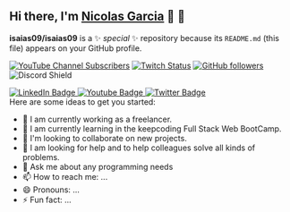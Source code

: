 ## Hi there, I'm <a href="https://github.com/isaias09">Nicolas Garcia</a> 👋 👋


**isaias09/isaias09** is a ✨ _special_ ✨ repository because its `README.md` (this file) appears on your GitHub profile.

[![YouTube Channel Subscribers](https://img.shields.io/youtube/channel/subscribers/UCIjEgHA1vatSR2K4rfcdNRg?style=social)](#)
[![Twitch Status](https://img.shields.io/twitch/status/aristidevs?style=social)](#)
[![GitHub followers](https://img.shields.io/github/followers/arisguimera?style=social)](#)
![Discord Shield](#)

<div id="badges">
  <a href="#">
    <img src="https://img.shields.io/badge/LinkedIn-blue?style=for-the-badge&logo=linkedin&logoColor=white" alt="LinkedIn Badge"/>
  </a>
  <a href="#">
    <img src="https://img.shields.io/badge/instagram-pink?style=for-the-badge&logo=instagram&logoColor=white" alt="Youtube Badge"/>
  </a>
  <a href="#">
    <img src="https://img.shields.io/badge/Twitter-blue?style=for-the-badge&logo=twitter&logoColor=white" alt="Twitter Badge"/>
  </a>
</div>
Here are some ideas to get you started:

- 🔭 I am currently working as a freelancer.
- 🌱 I am currently learning in the keepcoding Full Stack Web BootCamp.
- 👯 I'm looking to collaborate on new projects.
- 🤔 I am looking for help and to help colleagues solve all kinds of problems.
- 💬 Ask me about any programming needs
- 📫 How to reach me: ...
- 😄 Pronouns: ...
- ⚡ Fun fact: ...

